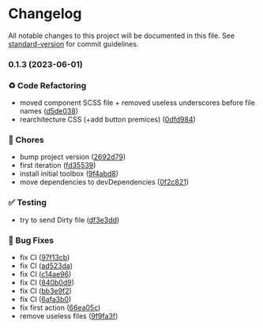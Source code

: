 # Changelog

All notable changes to this project will be documented in this file. See [standard-version](https://github.com/conventional-changelog/standard-version) for commit guidelines.

### 0.1.3 (2023-06-01)


### :recycle: Code Refactoring

* moved component SCSS file + removed useless underscores before file names ([d5de038](https://github.com/Coding-Jarl/neumorphism/commit/d5de038935c3702719fa28528bd4f898f3d42bcb))
* rearchitecture CSS (+add button premices) ([0dfd984](https://github.com/Coding-Jarl/neumorphism/commit/0dfd984cfb8ffc167287f491e0c89f963c6f677e))


### :truck: Chores

* bump project version ([2692d79](https://github.com/Coding-Jarl/neumorphism/commit/2692d79a2a07b6377b498635c33ede18fc7a3fb0))
* first iteration ([fd35539](https://github.com/Coding-Jarl/neumorphism/commit/fd3553968714f4515240434d3f6e0d79ea6be2a8))
* install initial toolbox ([9f4abd8](https://github.com/Coding-Jarl/neumorphism/commit/9f4abd82cd2112eb500dd70a472045fdea9a29af))
* move dependencies to devDependencies ([0f2c821](https://github.com/Coding-Jarl/neumorphism/commit/0f2c821defb90adbf49195dee86b49873f62a160))


### :white_check_mark: Testing

* try to send Dirty file ([df3e3dd](https://github.com/Coding-Jarl/neumorphism/commit/df3e3dd2b9ae47b6a6f2e7ce8b8157cd7afc842a))


### :bug: Bug Fixes

* fix CI ([97f13cb](https://github.com/Coding-Jarl/neumorphism/commit/97f13cba64e81e9bc4ad68f629c6ab2d0e50d5b9))
* fix CI ([ad523da](https://github.com/Coding-Jarl/neumorphism/commit/ad523dab06e91268ea5fade1e45bec577dedc5d3))
* fix CI ([c14ae96](https://github.com/Coding-Jarl/neumorphism/commit/c14ae963f67fe336654d2b09404d1930e77dc15d))
* fix CI ([840b0d9](https://github.com/Coding-Jarl/neumorphism/commit/840b0d910c5274d2addfb4f73c0569597cd9ee45))
* fix CI ([bb3e9f2](https://github.com/Coding-Jarl/neumorphism/commit/bb3e9f2bd753193475fe8bb24e2b18188e6b51dc))
* fix CI ([6afa3b0](https://github.com/Coding-Jarl/neumorphism/commit/6afa3b0d6ecaa3538c3ae466707b1db8072c1233))
* fix first action ([66ea05c](https://github.com/Coding-Jarl/neumorphism/commit/66ea05c57474c9fb890b823493dd540af11a68b1))
* remove useless files ([9f9fa3f](https://github.com/Coding-Jarl/neumorphism/commit/9f9fa3f4c72b1670add656702e0151b384d2f4e1))
